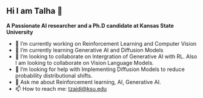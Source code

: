 ## Hi I am Talha 👋

**A Passionate AI researcher and a Ph.D candidate at Kansas State University**

- 🔭 I’m currently working on Reinforcement Learning and Computer Vision 
- 🌱 I’m currently learning Generative AI and Diffusion Models
- 👯 I’m looking to collaborate on Intergration of Generative AI with RL. Also I am looking to collaborate on Vision Language Models. 
- 🤔 I’m looking for help with Implementing Diffusion Models to reduce probability distributional shifts.
- 💬 Ask me about Reinforcement learning, AI, Generative AI.
- 📫 How to reach me: tzaidi@ksu.edu


